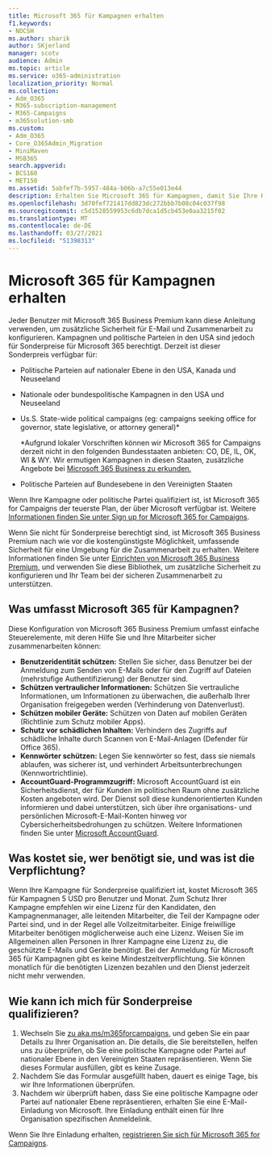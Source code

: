 ```yaml
---
title: Microsoft 365 für Kampagnen erhalten
f1.keywords:
- NOCSH
ms.author: sharik
author: SKjerland
manager: scotv
audience: Admin
ms.topic: article
ms.service: o365-administration
localization_priority: Normal
ms.collection:
- Adm_O365
- M365-subscription-management
- M365-Campaigns
- m365solution-smb
ms.custom:
- Adm_O365
- Core_O365Admin_Migration
- MiniMaven
- MSB365
search.appverid:
- BCS160
- MET150
ms.assetid: 5abfef7b-5957-484a-b06b-a7c55e013e44
description: Erhalten Sie Microsoft 365 für Kampagnen, damit Sie Ihre Kampagne vor Cybersicherheitsbedrohungen für E-Mails, Daten und Kommunikation schützen können.
ms.openlocfilehash: 3d70fef721417dd823dc272bbb7b08c04c037f98
ms.sourcegitcommit: c5d1528559953c6db7dca1d5cb453e0aa3215f02
ms.translationtype: MT
ms.contentlocale: de-DE
ms.lasthandoff: 03/27/2021
ms.locfileid: "51398313"
---
```

# <a name="get-microsoft-365-for-campaigns"></a>Microsoft 365 für Kampagnen erhalten

Jeder Benutzer mit Microsoft 365 Business Premium kann diese Anleitung verwenden, um zusätzliche Sicherheit für E-Mail und Zusammenarbeit zu konfigurieren. Kampagnen und politische Parteien in den USA sind jedoch für Sonderpreise für Microsoft 365 berechtigt. Derzeit ist dieser Sonderpreis verfügbar für:

- Politische Parteien auf nationaler Ebene in den USA, Kanada und Neuseeland
- Nationale oder bundespolitische Kampagnen in den USA und Neuseeland
- Us.S. State-wide political campaigns (eg: campaigns seeking office for governor, state legislative, or attorney general)*

    *Aufgrund lokaler Vorschriften können wir Microsoft 365 for Campaigns derzeit nicht in den folgenden Bundesstaaten anbieten: CO, DE, IL, OK, WI & WY. Wir ermutigen Kampagnen in diesen Staaten, zusätzliche Angebote bei [Microsoft 365 Business zu erkunden.](https://www.office.com/business)

- Politische Parteien auf Bundesebene in den Vereinigten Staaten

Wenn Ihre Kampagne oder politische Partei qualifiziert ist, ist Microsoft 365 for Campaigns der teuerste Plan, der über Microsoft verfügbar ist. Weitere [Informationen finden Sie unter Sign up for Microsoft 365 for Campaigns](m365-campaigns-sign-up.md).  

Wenn Sie nicht für Sonderpreise berechtigt sind, ist Microsoft 365 Business Premium nach wie vor die kostengünstigste Möglichkeit, umfassende Sicherheit für eine Umgebung für die Zusammenarbeit zu erhalten. Weitere Informationen finden Sie unter [Einrichten von Microsoft 365 Business Premium,](../business/set-up.md?toc=/microsoft-365/campaigns/toc.json&bc=/microsoft-365/campaigns/breadcrumb/toc.json) und verwenden Sie diese Bibliothek, um zusätzliche Sicherheit zu konfigurieren und Ihr Team bei der sicheren Zusammenarbeit zu unterstützen.

## <a name="what-does-microsoft-365-for-campaigns-include"></a>Was umfasst Microsoft 365 für Kampagnen?

Diese Konfiguration von Microsoft 365 Business Premium umfasst einfache Steuerelemente, mit deren Hilfe Sie und Ihre Mitarbeiter sicher zusammenarbeiten können:

- **Benutzeridentität schützen:** Stellen Sie sicher, dass Benutzer bei der Anmeldung zum Senden von E-Mails oder für den Zugriff auf Dateien (mehrstufige Authentifizierung) der Benutzer sind.
- **Schützen vertraulicher Informationen:** Schützen Sie vertrauliche Informationen, um Informationen zu überwachen, die außerhalb Ihrer Organisation freigegeben werden (Verhinderung von Datenverlust).
- **Schützen mobiler Geräte:** Schützen von Daten auf mobilen Geräten (Richtlinie zum Schutz mobiler Apps).
- **Schutz vor schädlichen Inhalten:** Verhindern des Zugriffs auf schädliche Inhalte durch Scannen von E-Mail-Anlagen (Defender für Office 365).
- **Kennwörter schützen:** Legen Sie kennwörter so fest, dass sie niemals ablaufen, was sicherer ist, und verhindert Arbeitsunterbrechungen (Kennwortrichtlinie).
- **AccountGuard-Programmzugriff:** Microsoft AccountGuard ist ein Sicherheitsdienst, der für Kunden im politischen Raum ohne zusätzliche Kosten angeboten wird. Der Dienst soll diese kundenorientierten Kunden informieren und dabei unterstützen, sich über ihre organisations- und persönlichen Microsoft-E-Mail-Konten hinweg vor Cybersicherheitsbedrohungen zu schützen. Weitere Informationen finden Sie unter [Microsoft AccountGuard](https://www.microsoftaccountguard.com/).

## <a name="what-does-it-cost-who-needs-it-and-what-is-the-commitment"></a>Was kostet sie, wer benötigt sie, und was ist die Verpflichtung?

Wenn Ihre Kampagne für Sonderpreise qualifiziert ist, kostet Microsoft 365 für Kampagnen 5 USD pro Benutzer und Monat.
Zum Schutz Ihrer Kampagne empfehlen wir eine Lizenz für den Kandidaten, den Kampagnenmanager, alle leitenden Mitarbeiter, die Teil der Kampagne oder Partei sind, und in der Regel alle Vollzeitmitarbeiter. Einige freiwillige Mitarbeiter benötigen möglicherweise auch eine Lizenz. Weisen Sie im Allgemeinen allen Personen in Ihrer Kampagne eine Lizenz zu, die geschützte E-Mails und Geräte benötigt.
Bei der Anmeldung für Microsoft 365 für Kampagnen gibt es keine Mindestzeitverpflichtung. Sie können monatlich für die benötigten Lizenzen bezahlen und den Dienst jederzeit nicht mehr verwenden.

## <a name="how-do-i-qualify-for-special-pricing"></a>Wie kann ich mich für Sonderpreise qualifizieren?

1. Wechseln Sie [zu aka.ms/m365forcampaigns,](https://aka.ms/m365forcampaigns/) und geben Sie ein paar Details zu Ihrer Organisation an. Die details, die Sie bereitstellen, helfen uns zu überprüfen, ob Sie eine politische Kampagne oder Partei auf nationaler Ebene in den Vereinigten Staaten repräsentieren. Wenn Sie dieses Formular ausfüllen, gibt es keine Zusage.
2. Nachdem Sie das Formular ausgefüllt haben, dauert es einige Tage, bis wir Ihre Informationen überprüfen.
3. Nachdem wir überprüft haben, dass Sie eine politische Kampagne oder Partei auf nationaler Ebene repräsentieren, erhalten Sie eine E-Mail-Einladung von Microsoft. Ihre Einladung enthält einen für Ihre Organisation spezifischen Anmeldelink.

Wenn Sie Ihre Einladung erhalten, [registrieren Sie sich für Microsoft 365 for Campaigns](m365-campaigns-sign-up.md).
